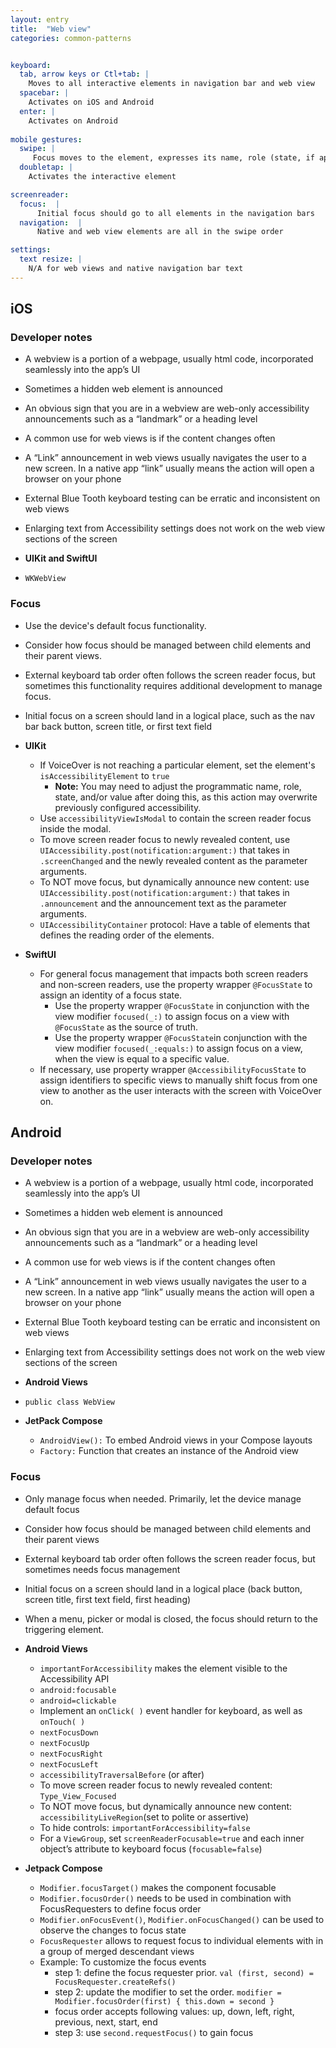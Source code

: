 ```yaml
---
layout: entry
title:  "Web view" 
categories: common-patterns


keyboard:
  tab, arrow keys or Ctl+tab: |
    Moves to all interactive elements in navigation bar and web view
  spacebar: |
    Activates on iOS and Android
  enter: |
    Activates on Android
         
mobile gestures:
  swipe: |
     Focus moves to the element, expresses its name, role (state, if applicable)
  doubletap: |
    Activates the interactive element  

screenreader: 
  focus:  |
      Initial focus should go to all elements in the navigation bars
  navigation:  |
      Native and web view elements are all in the swipe order      

settings:
  text resize: |
    N/A for web views and native navigation bar text
---
```


## iOS

### Developer notes
- A webview is a portion of a webpage, usually html code, incorporated seamlessly into the app’s UI
- Sometimes a hidden web element is announced 
- An obvious sign that you are in a webview are web-only accessibility announcements such as a “landmark” or a heading level
- A common use for web views is if the content changes often
- A “Link” announcement in web views usually navigates the user to a new screen.  In a native app “link” usually means the action will open a browser on your phone
- External Blue Tooth keyboard testing can be erratic and inconsistent on web views
- Enlarging text from Accessibility settings does not work on the web view sections of the screen

- **UIKit and SwiftUI**
- `WKWebView`

### Focus
- Use the device's default focus functionality. 
- Consider how focus should be managed between child elements and their parent views.
- External keyboard tab order often follows the screen reader focus, but sometimes this functionality requires additional development to manage focus.
- Initial focus on a screen should land in a logical place, such as the nav bar back button, screen title, or first text field

- **UIKit**
  - If VoiceOver is not reaching a particular element, set the element's `isAccessibilityElement` to `true`
    - **Note:** You may need to adjust the programmatic name, role, state, and/or value after doing this, as this action may overwrite previously configured accessibility.
  - Use `accessibilityViewIsModal` to contain the screen reader focus inside the modal.
  - To move screen reader focus to newly revealed content, use `UIAccessibility.post(notification:argument:)` that takes in `.screenChanged` and the newly revealed content as the parameter arguments.
  - To NOT move focus, but dynamically announce new content: use `UIAccessibility.post(notification:argument:)` that takes in `.announcement` and the announcement text as the parameter arguments.
  - `UIAccessibilityContainer` protocol: Have a table of elements that defines the reading order of the elements. 

- **SwiftUI**
  - For general focus management that impacts both screen readers and non-screen readers, use the property wrapper `@FocusState` to assign an identity of a focus state.
    - Use the property wrapper `@FocusState` in conjunction with the view modifier `focused(_:)` to assign focus on a view with `@FocusState` as the source of truth.
    - Use the property wrapper `@FocusState`in conjunction with the view modifier `focused(_:equals:)` to assign focus on a view, when the view is equal to a specific value.
  - If necessary, use property wrapper `@AccessibilityFocusState` to assign identifiers to specific views to manually shift focus from one view to another as the user interacts with the screen with VoiceOver on.


## Android

### Developer notes
- A webview is a portion of a webpage, usually html code, incorporated seamlessly into the app’s UI
- Sometimes a hidden web element is announced 
- An obvious sign that you are in a webview are web-only accessibility announcements such as a “landmark” or a heading level
- A common use for web views is if the content changes often
- A “Link” announcement in web views usually navigates the user to a new screen.  In a native app “link” usually means the action will open a browser on your phone
- External Blue Tooth keyboard testing can be erratic and inconsistent on web views
- Enlarging text from Accessibility settings does not work on the web view sections of the screen

- **Android Views**
- `public class WebView`

- **JetPack Compose**
  - `AndroidView():`  To embed Android views in your Compose layouts
  - `Factory:`  Function that creates an instance of the Android view


### Focus
- Only manage focus when needed. Primarily, let the device manage default focus
- Consider how focus should be managed between child elements and their parent views
- External keyboard tab order often follows the screen reader focus, but sometimes needs focus management
- Initial focus on a screen should land in a logical place (back button, screen title, first text field, first heading)
- When a menu, picker or modal is closed, the focus should return to the triggering element.

- **Android Views**
  - `importantForAccessibility` makes the element visible to the Accessibility API
  - `android:focusable`
  - `android=clickable`
  - Implement an `onClick( )` event handler for keyboard, as well as `onTouch( )`
  - `nextFocusDown`
  - `nextFocusUp`
  - `nextFocusRight`
  - `nextFocusLeft`
  - `accessibilityTraversalBefore` (or after)
  - To move screen reader focus to newly revealed content: `Type_View_Focused`
  - To NOT move focus, but dynamically announce new content: `accessibilityLiveRegion`(set to polite or assertive)
  - To hide controls: `importantForAccessibility=false`
  - For a `ViewGroup`, set `screenReaderFocusable=true` and each inner object’s attribute to keyboard focus (`focusable=false`)

- **Jetpack Compose**
  - `Modifier.focusTarget()` makes the component focusable
  - `Modifier.focusOrder()` needs to be used in combination with FocusRequesters to define focus order
  - `Modifier.onFocusEvent()`, `Modifier.onFocusChanged()` can be used to observe the changes to focus state
  - `FocusRequester` allows to request focus to individual elements with in a group of merged descendant views
  - Example: To customize the focus events
    - step 1: define the focus requester prior. `val (first, second) = FocusRequester.createRefs()`
    - step 2: update the modifier to set the order. `modifier = Modifier.focusOrder(first) { this.down = second }`
    - focus order accepts following values: up, down, left, right, previous, next, start, end
    - step 3: use `second.requestFocus()` to gain focus
